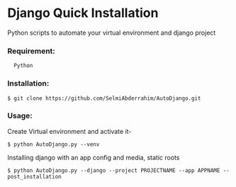 # Django Quick Installation
Python scripts to automate your virtual environment and django project

### Requirement:
```
  Python
```

### Installation:
```
$ git clone https://github.com/SelmiAbderrahim/AutoDjango.git
```

### Usage:
Create Virtual environment and activate it-
```
$ python AutoDjango.py --venv
```
Installing django with an app config and media, static roots
```
$ python AutoDjango.py --django --project PROJECTNAME --app APPNAME --post_installation

```

